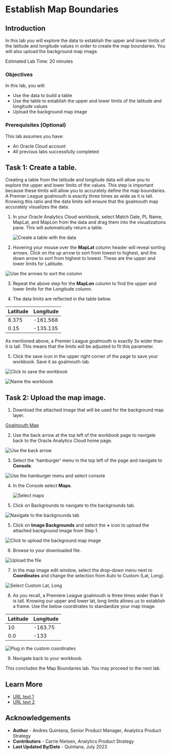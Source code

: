 # Establish Map Boundaries

## Introduction

In this lab you will explore the data to establish the upper and lower limits of the latitude and longitude values in order to create the map boundaries. You will also upload the background map image. 

Estimated Lab Time: 20 minutes

### Objectives

In this lab, you will:
* Use the data to build a table 
* Use the table to establish the upper and lower limits of the latitude and longitude values
* Upload the background map image

### Prerequisites (Optional)

This lab assumes you have:
* An Oracle Cloud account
* All previous labs successfully completed

## Task 1: Create a table.
Creating a table from the latitude and longitude data will allow you to explore the upper and lower limits of the values. This step is important because these limits will allow you to accurately define the map boundaries. A Premier League goalmouth is exactly three times as wide as it is tall. Knowing this ratio and the data limits will ensure that the goalmouth map accurately visualizes the data.

1. In your Oracle Analytics Cloud workbook, select Match Date, PL Name, MapLat, and MapLon from the data and drag them into the visualizations pane. This will automatically return a table. 

	![Create a table with the data](images/create-table1.png)

2. Hovering your mouse over the **MapLat** column header will reveal sorting arrows. Click on the up arrow to sort from lowest to highest, and the down arrow to sort from highest to lowest. These are the upper and lower limits for Latitude. 

  ![Use the arrows to sort the column](images/create-table2.png)

3. Repeat the above step for the **MapLon** column to find the upper and lower limits for the Longitude column. 

4. The data limits are reflected in the table below. 
  
  | Latitude | Longitude | 
  | --- | --- |
  | 8.375 | -161.568 |
  | 0.15 | -135.135 |
  
As mentioned above, a Premier League goalmouth is exactly 3x wider than it is tall. This means that the limits will be adjusted to fit this parameter. 

5. Click the save icon in the upper right corner of the page to save your workbook. Save it as goalmouth-lab.

  ![Click to save the workbook](images/create-table3.png)

  ![Name the workbook](images/save-workbook1.png)

## Task 2: Upload the map image.

1. Download the attached image that will be used for the background map layer. 

  [Goalmouth Map](files/pl-goalmouth.png)

2. Use the back arrow at the top left of the workbook page to navigate back to the Oracle Analytics Cloud home page. 

  ![Use the back arrow](images/map-navigate1.png)

3. Select the 'hamburger' menu in the top left of the page and navigate to **Console**.

  ![Use the hamburger menu and select console](images/map-navigate2.png)

4. In the Console select **Maps**. 

	![Select maps](images/map-navigate3.png)

5. Click on Backgrounds to navigate to the backgrounds tab. 

  ![Navigate to the backgrounds tab](images/map-navigate4.png)

5. Click on **Image Backgrounds** and select the **+** icon to upload the attached background image from Step 1. 

  ![Click to upload the background map image](images/map-navigate5.png)

6. Browse to your downloaded file.

  ![Upload the file](images/map-navigate6.png)

7. In the map image edit window, select the drop-down menu next to **Coordinates** and change the selection from Auto to Custom (Lat, Long).

  ![Select Custom Lat, Long](images/map-navigate7.png)

8. As you recall, a Premiere League goalmouth is three times wider than it is tall. Knowing our upper and lower lat, long limits allows us to establish a frame. Use the below coordinates to standardize your map image. 

  | Latitude | Longitude | 
  | --- | --- |
  | 10 | -163.75 |
  | 0.0 | -133 |


  ![Plug in the custom coordinates](images/map-navigate8.png)

9. Navigate back to your workbook. 

This concludes the Map Boundaries lab. You may proceed to the next lab.

## Learn More

* [URL text 1](http://docs.oracle.com)
* [URL text 2](http://docs.oracle.com)

## Acknowledgements
* **Author** - Andres Quintana, Senior Product Manager, Analytics Product Strategy
* **Contributors** -  Carrie Nielsen, Analytics Product Strategy
* **Last Updated By/Date** - Quintana, July 2023
